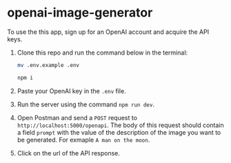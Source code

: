# openai-image-generator

To use the this app, sign up for an OpenAI account and acquire the API keys.

1. Clone this repo and run the command below in the terminal:

    ```bash
    mv .env.example .env

    npm i
    ```

2. Paste your OpenAI key in the `.env` file.

3. Run the server using the command `npm run dev`.
4. Open Postman and send a `POST` request to `http://localhost:5000/openapi`. The body of this request should contain a field `prompt` with the value of the description of the image you want to be generated. For exmaple `A man on the moon`.
5. Click on the url of the API response.